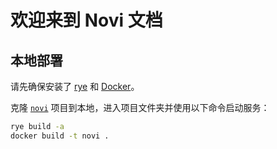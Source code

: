 # 欢迎来到 Novi 文档

## 本地部署

请先确保安装了 [rye](https://rye-up.com/guide/installation/#installing-rye) 和 [Docker](https://docs.docker.com/get-docker/)。

克隆 [`novi`](https://github.com/project-novi/novi) 项目到本地，进入项目文件夹并使用以下命令启动服务：

```bash
rye build -a
docker build -t novi .
```
